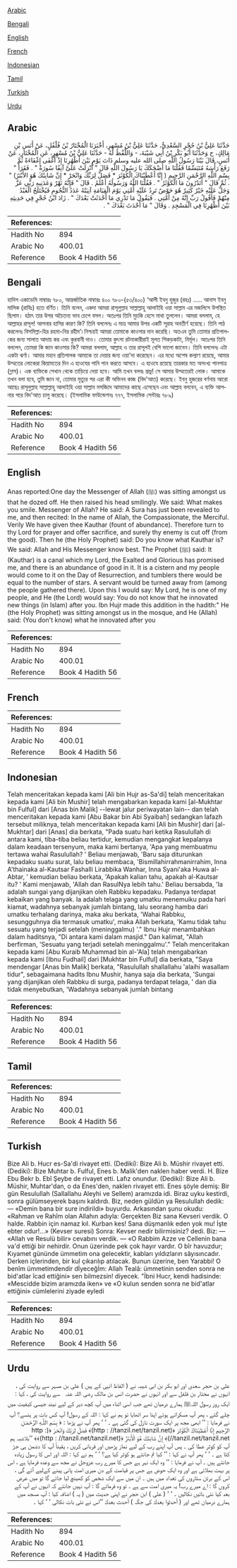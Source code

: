 [Arabic](#arabic)

[Bengali](#bengali)

[English](#english)

[French](#french)

[Indonesian](#indonesian)

[Tamil](#tamil)

[Turkish](#turkish)

[Urdu](#urdu)

## Arabic


<div dir="rtl" lang="ar" style={{fontSize:'larger',backgroundColor:'#f8f9fa',padding:20}}>
حَدَّثَنَا عَلِيُّ بْنُ حُجْرٍ السَّعْدِيُّ، حَدَّثَنَا عَلِيُّ بْنُ مُسْهِرٍ، أَخْبَرَنَا الْمُخْتَارُ بْنُ فُلْفُلٍ، عَنْ أَنَسِ بْنِ مَالِكٍ، ح وَحَدَّثَنَا أَبُو بَكْرِ بْنُ أَبِي شَيْبَةَ، - وَاللَّفْظُ لَهُ - حَدَّثَنَا عَلِيُّ بْنُ مُسْهِرٍ، عَنِ الْمُخْتَارِ، عَنْ أَنَسٍ، قَالَ بَيْنَا رَسُولُ اللَّهِ صلى الله عليه وسلم ذَاتَ يَوْمٍ بَيْنَ أَظْهُرِنَا إِذْ أَغْفَى إِغْفَاءَةً ثُمَّ رَفَعَ رَأْسَهُ مُتَبَسِّمًا فَقُلْنَا مَا أَضْحَكَكَ يَا رَسُولَ اللَّهِ قَالَ ‏"‏ أُنْزِلَتْ عَلَىَّ آنِفًا سُورَةٌ ‏"‏ ‏.‏ فَقَرَأَ ‏"‏ بِسْمِ اللَّهِ الرَّحْمَنِ الرَّحِيمِ ‏(‏ إِنَّا أَعْطَيْنَاكَ الْكَوْثَرَ * فَصَلِّ لِرَبِّكَ وَانْحَرْ * إِنَّ شَانِئَكَ هُوَ الأَبْتَرُ‏)‏ ‏"‏ ‏.‏ ثُمَّ قَالَ ‏"‏ أَتَدْرُونَ مَا الْكَوْثَرُ ‏"‏ ‏.‏ فَقُلْنَا اللَّهُ وَرَسُولُهُ أَعْلَمُ ‏.‏ قَالَ ‏"‏ فَإِنَّهُ نَهْرٌ وَعَدَنِيهِ رَبِّي عَزَّ وَجَلَّ عَلَيْهِ خَيْرٌ كَثِيرٌ هُوَ حَوْضٌ تَرِدُ عَلَيْهِ أُمَّتِي يَوْمَ الْقِيَامَةِ آنِيَتُهُ عَدَدُ النُّجُومِ فَيُخْتَلَجُ الْعَبْدُ مِنْهُمْ فَأَقُولُ رَبِّ إِنَّهُ مِنْ أُمَّتِي ‏.‏ فَيَقُولُ مَا تَدْرِي مَا أَحْدَثَتْ بَعْدَكَ ‏"‏ ‏.‏ زَادَ ابْنُ حُجْرٍ فِي حَدِيثِهِ بَيْنَ أَظْهُرِنَا فِي الْمَسْجِدِ ‏.‏ وَقَالَ ‏"‏ مَا أَحْدَثَ بَعْدَكَ ‏"‏ ‏.‏
</div>
<div style={{backgroundColor:'#f8f9fa',padding:20, marginBottom: 10}}><table> <thead> <tr> <th>References:</th> <th></th> </tr> </thead> <tbody><tr><td>Hadith No</td><td>894</td></tr><tr><td>Arabic No</td><td>400.01</td></tr><tr><td>Reference</td><td>Book 4 Hadith 56</td></tr></tbody></table></div>

## Bengali


<div dir="ltr" lang="bn" style={{fontSize:'larger',backgroundColor:'#f8f9fa',padding:20}}>
হাদিস একাডেমি নাম্বারঃ ৭৮০, আন্তর্জাতিক নাম্বারঃ ৪০০ ৭৮০-(৫৩/৪০০) ‘আলী ইবনু হুজুর (রহঃ) ..... আনাস ইবনু মালিক (রাযিঃ) হতে বর্ণিত। তিনি বলেন, একদা আমরা রাসূলুল্লাহ সাল্লাল্লাহু আলাইহি ওয়া সাল্লাম এর মজলিসে উপস্থিত ছিলাম। হঠাৎ তার উপর অচৈতন্য ভাব চেপে বসল। অতঃপর তিনি মুচকি হেসে মাথা তুললেন। আমরা বললাম, হে আল্লাহর রাসূল! আপনার হাসির কারণ কি? তিনি বললেনঃ এ মাত্র আমার উপর একটি সূরাহ অবতীর্ণ হয়েছে। তিনি পাঠ করলেনঃ বিসমিল্লা-হির রহমা-নির রহীম'৷ নিশ্চয়ই আমরা তোমাকে কাওসার দান করেছি। অতএব তুমি তোমার প্রতিপালকের জন্য সালাত আদায় কর এবং কুরবানী দাও। তোমার কুৎসা রটনাকারীরাই মূলত শিকড়কাটা, নির্মূল। অতঃপর তিনি বললেন, তোমরা কি জান কাওসার কি? আমরা বললাম, আল্লাহ ও তার রাসূলই বেশি ভালো জানেন। তিনি বললেনঃ এটা একটা ঝর্ণা। আমার মহান প্রতিপালক আমাকে তা দেয়ার জন্য ওয়া'দা করেছেন। এর মধ্যে অশেষ কল্যাণ রয়েছে, আমার উম্মতের লোকেরা কিয়ামতের দিন এ হাওযের পানি পান করতে আসবে। এ হাওযে রয়েছে তারকার মত অসংখ্য পানপাত্র (গ্লাস)। এক ব্যক্তিকে সেখান থেকে তাড়িয়ে দেয়া হবে। আমি তখন বলবঃ প্রভু! সে আমার উম্মতেরই লোক। আমাকে তখন বলা হবে, তুমি জান না, তোমার মৃত্যুর পর এরা কী অভিনব কাজ (বিদ'আত) করেছে। ইবনু হুজরের বর্ণনায় আরো আছেঃ রাসূলুল্লাহ সাল্লাল্লাহু আলাইহি ওয়া সাল্লাম মসজিদে আমাদের কাছে এসেছেন এবং আল্লাহ বলবেন, এ ব্যক্তি আপনার পরে বিদ'আত চালু করেছে। (ইসলামিক ফাউন্ডেশনঃ ৭৭৭, ইসলামিক সেন্টারঃ ৭৮৯)
</div>
<div style={{backgroundColor:'#f8f9fa',padding:20, marginBottom: 10}}><table> <thead> <tr> <th>References:</th> <th></th> </tr> </thead> <tbody><tr><td>Hadith No</td><td>894</td></tr><tr><td>Arabic No</td><td>400.01</td></tr><tr><td>Reference</td><td>Book 4 Hadith 56</td></tr></tbody></table></div>

## English


<div dir="ltr" lang="en" style={{fontSize:'larger',backgroundColor:'#f8f9fa',padding:20}}>
Anas reported:One day the Messenger of Allah (ﷺ) was sitting amongst us that he dozed off. He then raised his head smilingly. We said: What makes you smile. Messenger of Allah? He said: A Sura has just been revealed to me, and then recited: In the name of Allah, the Compassionate, the Merciful. Verily We have given thee Kauthar (fount of abundance). Therefore turn to thy Lord for prayer and offer sacrifice, and surely thy enemy is cut off (from the good). Then he (the Holy Prophet) said: Do you know what Kauthar is? We said: Allah and His Messenger know best. The Prophet (ﷺ) said: It (Kauthar) is a canal which my Lord, the Exalted and Glorious has promised me, and there is an abundance of good in it. It is a cistern and my people would come to it on the Day of Resurrection, and tumblers there would be equal to the number of stars. A servant would be turned away from (among the people gathered there). Upon this I would say: My Lord, he is one of my people, and He (the Lord) would say: You do not know that he innovated new things (in Islam) after you. Ibn Hujr made this addition in the hadith:" He (the Holy Prophet) was sitting amongst us in the mosque, and He (Allah) said: (You don't know) what he innovated after you
</div>
<div style={{backgroundColor:'#f8f9fa',padding:20, marginBottom: 10}}><table> <thead> <tr> <th>References:</th> <th></th> </tr> </thead> <tbody><tr><td>Hadith No</td><td>894</td></tr><tr><td>Arabic No</td><td>400.01</td></tr><tr><td>Reference</td><td>Book 4 Hadith 56</td></tr></tbody></table></div>

## French


<div dir="ltr" lang="fr" style={{fontSize:'larger',backgroundColor:'#f8f9fa',padding:20}}>

</div>
<div style={{backgroundColor:'#f8f9fa',padding:20, marginBottom: 10}}><table> <thead> <tr> <th>References:</th> <th></th> </tr> </thead> <tbody><tr><td>Hadith No</td><td>894</td></tr><tr><td>Arabic No</td><td>400.01</td></tr><tr><td>Reference</td><td>Book 4 Hadith 56</td></tr></tbody></table></div>

## Indonesian


<div dir="ltr" lang="id" style={{fontSize:'larger',backgroundColor:'#f8f9fa',padding:20}}>
Telah menceritakan kepada kami [Ali bin Hujr as-Sa'di] telah menceritakan kepada kami [Ali bin Mushir] telah mengabarkan kepada kami [al-Mukhtar bin Fulful] dari [Anas bin Malik] --lewat jalur periwayatan lain-- dan telah menceritakan kepada kami [Abu Bakar bin Abi Syaibah] sedangkan lafazh tersebut miliknya, telah menceritakan kepada kami [Ali bin Mushir] dari [al-Mukhtar] dari [Anas] dia berkata, "Pada suatu hari ketika Rasulullah di antara kami, tiba-tiba beliau tertidur, kemudian mengangkat kepalanya dalam keadaan tersenyum, maka kami bertanya, 'Apa yang membuatmu tertawa wahai Rasulullah? ' Beliau menjawab, 'Baru saja diturunkan kepadaku suatu surat, lalu beliau membaca, 'Bismillahirrahmanirrahim, Inna A'thainaka al-Kautsar Fashalli Lirabbika Wanhar, Inna Syani'aka Huwa al-Abtar, ' kemudian beliau berkata, 'Apakah kalian tahu, apakah al-Kautsar itu? ' Kami menjawab, 'Allah dan RasulNya lebih tahu.' Beliau bersabda, 'Ia adalah sungai yang dijanjikan oleh Rabbku kepadaku. Padanya terdapat kebaikan yang banyak. Ia adalah telaga yang umatku menemuiku pada hari kiamat, wadahnya sebanyak jumlah bintang, lalu seorang hamba dari umatku terhalang darinya, maka aku berkata, 'Wahai Rabbku, sesungguhnya dia termasuk umatku', maka Allah berkata, 'Kamu tidak tahu sesuatu yang terjadi setelah (meninggalmu) '." Ibnu Hujr menambahkan dalam haditsnya, "Di antara kami dalam masjid." Dan kalimat, "Allah berfirman, 'Sesuatu yang terjadi setelah meninggalmu'." Telah menceritakan kepada kami [Abu Kuraib Muhammad bin al-'Ala] telah mengabarkan kepada kami [Ibnu Fudhail] dari [Mukhtar bin Fulful] dia berkata, "Saya mendengar [Anas bin Malik] berkata, "Rasulullah shallallahu 'alaihi wasallam tidur", sebagaimana hadits Ibnu Mushir, hanya saja dia berkata, 'Sungai yang dijanjikan oleh Rabbku di surga, padanya terdapat telaga, ' dan dia tidak menyebutkan, 'Wadahnya sebanyak jumlah bintang
</div>
<div style={{backgroundColor:'#f8f9fa',padding:20, marginBottom: 10}}><table> <thead> <tr> <th>References:</th> <th></th> </tr> </thead> <tbody><tr><td>Hadith No</td><td>894</td></tr><tr><td>Arabic No</td><td>400.01</td></tr><tr><td>Reference</td><td>Book 4 Hadith 56</td></tr></tbody></table></div>

## Tamil


<div dir="ltr" lang="ta" style={{fontSize:'larger',backgroundColor:'#f8f9fa',padding:20}}>

</div>
<div style={{backgroundColor:'#f8f9fa',padding:20, marginBottom: 10}}><table> <thead> <tr> <th>References:</th> <th></th> </tr> </thead> <tbody><tr><td>Hadith No</td><td>894</td></tr><tr><td>Arabic No</td><td>400.01</td></tr><tr><td>Reference</td><td>Book 4 Hadith 56</td></tr></tbody></table></div>

## Turkish


<div dir="ltr" lang="tr" style={{fontSize:'larger',backgroundColor:'#f8f9fa',padding:20}}>
Bize Ali b. Hucr es-Sa'di rivayet etti. (Dediki): Bize Ali b. Müshir rivayet etti. (Dediki): Bize Muhtar b. Fulful, Enes b. Malik'den naklen haber verdi. H. Bize Ebu Bekr b. Ebî Şeybe de rivayet etti. Lafız onundur. (Dediki): Bize Ali b. Müshir, Muhtar'dan, o da Enes'den, naklen rivayet etti. Enes şöyle demiş: Bir gün Resulullah (Sallallahu Aleyhi ve Sellem) aramızda idi. Biraz uyku kestirdi, sonra gülümseyerek başını kaldırdı. Biz, neden güldün ya Resulullah dedik: — «Demin bana bir sure indirildi» buyurdu. Arkasından şunu okudu: «Rahman ve Rahîm olan Allahın adıyla: Gerçekten Biz sana Kevseri verdik. O halde. Rabbin için namaz kıl. Kurban kes! Sana düşmanlık eden yok mu! İşte ebter odur!...» (Kevser suresi) Sonra: Kevser nedir bilirmisiniz? dedi. Biz: — «Allah ve Resulü bilir» cevabını verdik. — «O Rabbim Azze ve Cellenin bana va'd ettiği bir nehirdir. Onun üzerinde pek çok hayır vardır. O bîr havuzdur; Kıyamet gününde ümmetim ona gelecektir, kabları yıldızların sâyısıncadır. Derken içlerinden, bir kul çıkarılıp atılacak. Bunun üzerine, ben Yarabbi! O benîm ümmetimdendir dİyeceğİm: Allah Tealâ: ümmetinin senden sonra ne bid'atlar îcad ettiğini» sen bilmezsin! diyecek. "İbni Hucr, kendi hadisinde: «Mescidde bizim aramızda iken» ve «O kulun senden sonra ne bid'atlar ettiğini» cümlelerini ziyade eyledi
</div>
<div style={{backgroundColor:'#f8f9fa',padding:20, marginBottom: 10}}><table> <thead> <tr> <th>References:</th> <th></th> </tr> </thead> <tbody><tr><td>Hadith No</td><td>894</td></tr><tr><td>Arabic No</td><td>400.01</td></tr><tr><td>Reference</td><td>Book 4 Hadith 56</td></tr></tbody></table></div>

## Urdu


<div dir="rtl" lang="ur" style={{fontSize:'larger',backgroundColor:'#f8f9fa',padding:20}}>
علی بن حجر سعدی اور ابو بکر بن ابی شیبہ نے ( الفاظ انہی کے ہیں ) علی بن مسہر سے روایت کی ، انہوں نے مختار بن فلفل سے اور انہوں نے حضرت انس بن مالک ‌رضی ‌اللہ ‌عنہ ‌ ‌ سے روایت کی ، کہا : ایک روز رسول اللہﷺ ہمارے درمیان تھے جب اسی اثناء میں آپ کچھ دیر کے لیے نیند جیسی کیفیت میں چلے گئے ، پھر آپ مسکراتے ہوئے اپنا سر اٹھایا تو ہم نے کہا : اللہ کے رسول! آپ کس بات پر ہنسے؟ آپ نے فرمایا : ’’ ابھی مجھ پر ایک سورت نازل کی گئی ہے ۔ ‘ ‘ پھر آپ نے پڑھا : ﴿ بِسْمِ اللَّـهِ الرَّحْمَـٰنِ الرَّحِيمِ إِنَّا أَعْطَيْنَاكَ الْكَوْثَرَ ﴿(http : //tanzil.net/tanzil.net)﴾ فَصَلِّ لِرَبِّكَ وَانْحَرْ ﴿(http : //tanzil.net/tanzil.net)﴾ إِنَّ شَانِئَكَ هُوَ الْأَبْتَرُ ﴿(http : //tanzil.net/tanzil.net)﴾﴾ ’’بلاشبہ ہم آپ کو کوثر عطا کی ۔ پس آپ اپنے رب کے لیے نماز پڑھیں اور قربانی کریں ، یقیناً آپ کا دشمن ہی جڑ کٹا ہے ۔ ‘ ‘ پھر آپ نے کہا : ’’ کیا تم جانتے ہو کوثر کیا ہے؟ ‘ ‘ ہم نے کہا : اللہ اور اس کا رسول زیادہ جانتے ہیں ۔ آپ نے فرمایا : ’’ وہ ایک نہر ہے جس کا میرے رب عزوجل نے مجھ سے وعدہ فرمایا ہے ، اس پر بہت بھلائی ہے اور وہ ایک حوض ہے جس پر قیامت کے دن میری امت پانی پینے کےلیے آئے گی ، اس کے برتن ستاروں کی تعداد میں ہیں ۔ ان میں سے ایک شخص کو کھینچ لیا جائے گا تو میں عرض کروں گا : اے میرے رب! یہ میری امت سے ہے ۔ تو وہ فرمائے گا : آپ نہیں جانتے کہ انہوں نے آپ کے بعد کیا نئی باتیں نکالیں ۔ ‘ ‘ ( علی ) ابن حجر نے اپنی حدیث میں ( یہ ) اضافہ کیا : آپ مسجد میں ہمارے درمیان تھے اور ( أحدثوا بعدك کی جگہ ) أحدث بعدك ’’اس نے نئی بات نکالی ‘ ‘ کہا ۔
</div>
<div style={{backgroundColor:'#f8f9fa',padding:20, marginBottom: 10}}><table> <thead> <tr> <th>References:</th> <th></th> </tr> </thead> <tbody><tr><td>Hadith No</td><td>894</td></tr><tr><td>Arabic No</td><td>400.01</td></tr><tr><td>Reference</td><td>Book 4 Hadith 56</td></tr></tbody></table></div>